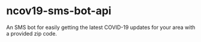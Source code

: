 # ncov19-sms-bot-api
An SMS bot for easily getting the latest COVID-19 updates for your area with a provided zip code.

